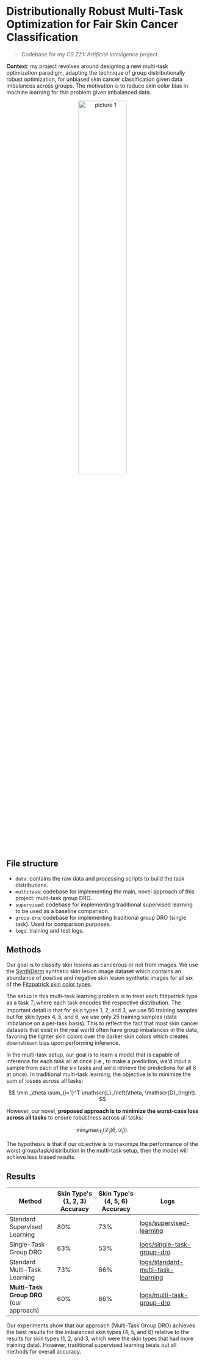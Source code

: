 # Distributionally Robust Multi-Task Optimization for Fair Skin Cancer Classification

> Codebase for my *CS 221: Artificial Intelligence* project. 

**Context**: my project revolves around designing a new multi-task optimization paradigm, adapting the technique of group distributionally robust optimization, for unbiased skin cancer classification given data imbalances across groups. The motivation is to reduce skin color bias in machine learning for this problem given imbalanced data. 

<p align='center'>
    <img alt="picture 1" src="https://cdn.jsdelivr.net/gh/minimatest/vscode-images@main/images/6c145b7f5ab74d9eda99d36c183e18351ff0aa2034d6a633f91bae5e3baa83a7.png" width="50%" />  
</p>


## File structure 


- `data`: contains the raw data and processing scripts to build the task distributions. 
- `multitask`: codebase for implementing the main, novel approach of this project: multi-task group DRO. 
- `supervised`: codebase for implementing traditional supervised learning to be used as a baseline comparison. 
- `group-dro`: codebase for implementing traditional group DRO (single task). Used for comparison purposes. 
- `logs`: training and test logs. 


## Methods 


Our goal is to classify skin lesions as cancerous or not from images. We use the [SynthDerm](https://affect.media.mit.edu/dissect/synthderm/) synthetic skin lesion image dataset which contains an abundance of positive and negative skin lesion synthetic images for all six of the [Fitzpatrick skin color types](https://en.wikipedia.org/wiki/Fitzpatrick_scale). 

The setup in this multi-task learning problem is to treat each fitzpatrick type as a task $T_i$ where each task encodes the respective distribution. The important detail is that for skin types 1, 2, and 3, we use 50 training samples but for skin types 4, 5, and 6, we use only 25 training samples (data imbalance on a per-task basis). This to reflect the fact that most skin cancer datasets that exist in the real world often have group imbalances in the data, favoring the lighter skin colors over the darker skin colors which creates downstream bias upon performing inference.  

In the multi-task setup, our goal is to learn a model that is capable of inference for each task all at once (i.e., to make a prediction, we'd input a sample from each of the six tasks and we'd retrieve the predictions for all 6 at once). In traditional multi-task learning, the objective is to minimize the sum of losses across all tasks:  

$$
\min _\theta \sum_{i=1}^T \mathscr{L}_i\left(\theta, \mathscr{D}_i\right).
$$

However, our novel, **proposed approach is to minimize the worst-case loss across all tasks** to ensure robustness across all tasks: 

$$
\min _\theta  \max _{T_i} (\mathscr{L}_i\left(\theta, \mathscr{D}_i\right)).
$$


The hypothesis is that if our objective is to maximize the performance of the worst group/task/distribution in the multi-task setup, then the model will achieve less biased results. 

## Results 

| Method   | Skin Type's {1, 2, 3} Accuracy | Skin Type's {4, 5, 6} Accuracy | Logs |
|---------|---|---| --- |
| Standard Supervised Learning       | 80% | 73% | [logs/supervised-learning](logs/supervised-learning) |
| Single-Task Group DRO       | 63% | 53% | [logs/single-task-group-dro](logs/single-task-group-dro) |
| Standard Multi-Task Learning     | 73% | 66% | [logs/standard-multi-task-learning](logs/standard-multi-task-learning)
| **Multi-Task Group DRO** (our approach)     | 60% | 66% | [logs/multi-task-group-dro](logs/multi-task-group-dro)

Our experiments show that our approach (Multi-Task Group DRO) achieves the best results for the imbalanced skin types (4, 5, and 6) relative to the results for skin types (1, 2, and 3, which were the skin types that had more training data). However, traditional supervised learning beats out all methods for overall accuracy. 
